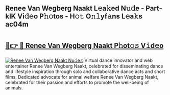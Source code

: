 ## Renee Van Wegberg Naakt L𝚎a𝚔ed N𝚞𝚍e - Part-klK Vi𝚍𝚎o P𝚑𝚘tos - H𝚘𝚝 O𝚗𝚕yf𝚊ns L𝚎a𝚔s ac04m

# <h2><a href="http://kf1nqbo.oniu.top/?m=Renee+Van+Wegberg+Naakt">🔗👉 🔴 Renee Van Wegberg Naakt P𝚑ot𝚘𝚜 V𝚒d𝚎o</a></h2>

[![Renee Van Wegberg Naakt Nu𝚍e𝚜](https://i.imgur.com/0qMVB7G.gif)](http://kf1nqbo.oniu.top/?m=Renee+Van+Wegberg+Naakt)
Virtual dance innovator and web entertainer Renee Van Wegberg Naakt, celebrated for disseminating dance and lifestyle inspiration through solo and collaborative dance acts and short films. Dedicated advocate for animal welfare Renee Van Wegberg Naakt, celebrated for their passion and efforts to promote the well-being of animals.  
